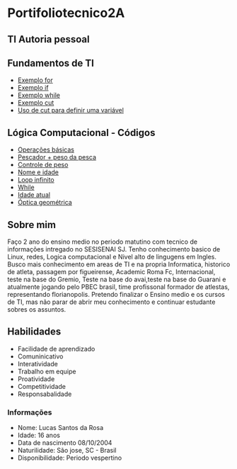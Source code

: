 # Portifoliotecnico2A
## TI Autoria pessoal 
## Fundamentos de TI

- [Exemplo  for](FundamentosTI/exemplos/Sequência1ateN.sh)
- [Exemplo  if](FundamentosTI/exemplos/16-06/tabuada.sh)
- [Exemplo while](FundamentosTI/exemplos/16-06/fatorial.sh)
- [Exemplo cut](FundamentosTI/Dia07DeJulho/Exercicio11LetraA.sh)
- [Uso de cut para definir uma variável](FundamentosTI/Dia07DeJulho/Exercicio5Explicado.sh)

## Lógica Computacional - Códigos
- [Operações básicas](LogicaComputacional/MARÇO5)
- [Pescador + peso da pesca](LogicaComputacional/MARÇO12)
- [Controle de peso](LogicaComputacional/MARÇO26)
- [Nome e idade](LogicaComputacional/ABRIL9)
- [Loop infinito](LogicaComputacional/ABRIL23)
- [While](LogicaComputacional/MAIO25)
- [Idade atual](LogicaComputacional/JULHO11)
- [Óptica geométrica](LogicaComputacional/JULHO18e25)


## Sobre mim 
Faço 2 ano do ensino medio no periodo matutino com tecnico de informações intregado no SESISENAI SJ. Tenho conhecimento basico de Linux, redes, Logica computacional e Nivel alto de lingugens em Ingles. Busco mais conhecimento em areas de TI e na propria Informatica, historico de atleta, passagem por figueirense, Academic Roma Fc, Internacional, teste na base do Gremio, Teste na base do avai,teste na base do Guarani e atualmente jogando pelo PBEC brasil, time profissonal formador de atlestas, representando florianopolis. Pretendo finalizar o Ensino medio e os cursos de TI, mas não parar de abrir meu conhecimento e continuar estudante sobres os assuntos. 
## Habilidades 
* Facilidade de aprendizado 
* Comuninicativo 
* Interatividade 
* Trabalho em equipe 
* Proatividade 
* Competitividade 
* Responsabalidade 

### Informações 
- Nome: Lucas Santos da Rosa 
- Idade: 16 anos 
- Data de nascimento 08/10/2004 
- Naturilidade: São jose, SC - Brasil 
- Disponibilidade: Periodo vespertino 
